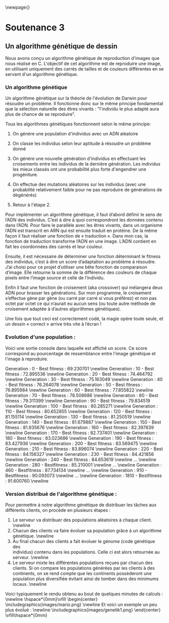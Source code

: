 \newpage{}

# Soutenance 3

## Un algorithme génétique de dessin

Nous avons conçu un algorithme génétique de reproduction d'images que nous
réalisé en C. L'objectif de cet algorithme est de reproduire une image, en
utilisant uniquement des carrés de tailles et de couleurs différentes en se
servant d'un algorithme génétique. 

### Un algorithme génétique

Un algorithme génétique sur la théorie de l'évolution de Darwin pour résoudre
un problème. Il fonctionne donc sur le même principe fondamental que la
sélection naturelle des êtres vivants : "l'individu le plus adapté aura plus de
chance de se reproduire".

Tous les algorithmes génétiques fonctionnent selon le même principe:

1. On génère une population d'individus avec un ADN aléatoire

2. On classe les individus selon leur aptitude à résoudre un problème donné

3. On génère une nouvelle génération d'individus en effectuant les croisements
entre les individus de la dernière génération. Les individus les mieux classés
ont une probabilité plus forte d'engendrer une progéniture.

4. On effectue des mutations aléatoires sur les individus (avec une
   probabilité relativement faible pour ne pas reproduire de générations de
   dégénérés)

5. Retour à l'étape 2.

Pour implémenter un algorithme génétique, il faut d’abord définir le sens de l’ADN des individus. C’est à dire à quoi correspondront les données contenu dans l’ADN. Pour faire le parallèle avec les êtres vivants, dans un organisme l’ADN est transcrit en ARN qui est ensuite traduit en protéine.
De la même façon il faut réaliser une fonction de « traduction ». Dans mon cas, la fonction de traduction transforme l’ADN en une image. L’ADN contient en fait les coordonnées des carrés et leur couleur.

Ensuite, il est nécessaire de déterminer une fonction déterminant le fitness des individus, c’est à dire un score d’adaptation au problème à résoudre. J’ai choisi pour ce projet d’utiliser une bête fonction de comparaison d’image. Elle retourne la somme de la différence des couleurs de chaque pixels entre l’image source et celle de l’individu.

Enfin il faut une fonction de croisement (aka crossover) qui mélangera deux ADN pour brasser les générations. Sur mon programme, le croisement s’effectue gène par gène (ou carré par carré si vous préférez) et non pas octet par octet ce qui n’aurait eu aucun sens (ou toute autre méthode de croisement adaptée à d’autres algorithmes génétiques).

Une fois que tout ceci est correctement codé, la magie opère toute seule, et un dessin « correct » arrive très vite à l’écran !

### Evolution d'une population :

Voici une sortie console dans laquelle est affiché un score. Ce score correspond au pourcentage de ressemblance entre l'image génétique et l'image à reproduire.

Generation : 0 - Best fitness : 69.230701
\newline
Generation : 10 - Best fitness : 72.895536
\newline
Generation : 20 - Best fitness : 74.464792
\newline
Generation : 30 - Best fitness : 75.163049
\newline
Generation : 40 - Best fitness : 76.264078
\newline
Generation : 50 - Best fitness : 76.895984
\newline
Generation : 60 - Best fitness : 77.855822
\newline
Generation : 70 - Best fitness : 78.508686
\newline
Generation : 80 - Best fitness : 79.311399
\newline
Generation : 90 - Best fitness : 79.834519
\newline
Generation : 100 - Best fitness : 80.285271
\newline
Generation : 110 - Best fitness : 80.652855
\newline
Generation : 120 - Best fitness : 81.155114
\newline
Generation : 130 - Best fitness : 81.250519
\newline
Generation : 140 - Best fitness : 81.679887
\newline
Generation : 150 - Best fitness : 81.935676
\newline
Generation : 160 - Best fitness : 82.397639
\newline
Generation : 170 - Best fitness : 82.737401
\newline
Generation : 180 - Best fitness : 83.023686
\newline
Generation : 190 - Best fitness : 83.427936
\newline
Generation : 200 - Best fitness : 83.569475
\newline
Generation : 210 - Best fitness : 83.896074
\newline
Generation : 220 - Best fitness : 84.156327
\newline
Generation : 230 - Best fitness : 84.421856
\newline
Generation : 240 - Best fitness : 84.653619
\newline
...
\newline
Generation : 280 - Bestfitness : 85.210001
\newline
...
\newline
Generation : 460 - Bestfitness : 87.734134
\newline
...
\newline
Generation : 910 - Bestfitness : 90.093073
\newline
...
\newline
Generation : 1810 - Bestfitness : 91.600760
\newline

### Version distribué de l'algorithme génétique :


Pour permettre à notre algorithme génétique de distribuer les tâches aux
différents clients, on procède en plusieurs étapes :

1. Le serveur va distribuer des populations aléatoires à chaque client.
\newline
2. Chacun des clients va faire évoluer sa population grâce à un algorithme
   génétique.
\newline
3. Au final chacun des clients a fait évoluer le génome (code génétique des  
   individus) contenu dans les populations. Celle ci est alors retournée au
   serveur.
\newline
4. Le serveur mixte les différentes populations reçues par chacun des clients.
   Si on compare les populations générées par les clients à des continents, on
   se rend compte que les continents possèderont une population plus
   diversifiée évitant ainsi de tomber dans des minimums locaux.
\newline




Voici typiquement le rendu obtenu au bout de quelques minutes de calculs :
\newline
\hspace*{0mm}\vfill
\begin{center}
\includegraphics{images/mario.png}
\newline
Et voici un exemple un peu plus évolué :
\newline
\includegraphics{images/genetik1.png}
\end{center}
\vfill\hspace*{0mm}
